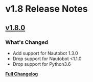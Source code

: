 # v1.8 Release Notes

## [v1.8.0](https://github.com/nautobot/nautobot-plugin-chatops/releases/tag/v1.8.0)

### What's Changed

* Add support for Nautobot 1.3.0
* Drop support for Nautobot <1.1.0
* Drop support for Python3.6

[**Full Changelog**](https://github.com/nautobot/nautobot-plugin-chatops/compare/v1.7.1...v1.8.0)